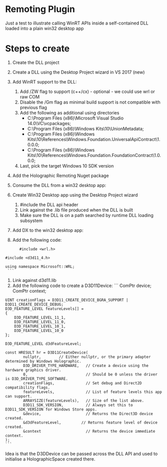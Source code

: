  # Remoting Plugin
Just a test to illustrate calling WinRT APIs inside a self-contained DLL loaded into a plain win32 desktop app

# Steps to create
1. Create the DLL project
  1. Create a DLL using the Desktop Project wizard in VS 2017 (new)
  1. Add WinRT support to the DLL:
	  1. Add /ZW flag to support (c++/cx) - optional - we could use wrl or raw COM
	  1. Disable the /Gm flag as minimal build support is not compatible with previous flag
	  1. Add the following as additional using directories
		  * C:\Program Files (x86)\Microsoft Visual Studio 14.0\VC\vcpackages;
		  * C:\Program Files (x86)\Windows Kits\10\UnionMetadata;
		  * C:\Program Files (x86)\Windows Kits\10\References\Windows.Foundation.UniversalApiContract\1.0.0.0;
		  * C:\Program Files (x86)\Windows Kits\10\References\Windows.Foundation.FoundationContract\1.0.0.0;
	  1. Last, pick the target Windows 10 SDK version
    
1. Add the Holographic Remoting Nuget package
1. Consume the DLL from a win32 desktop app:
  1. Create Win32 Desktop app using the Desktop Project wizard
	  1. #include the DLL api header
	  1. Link against the .lib file produced when the DLL is built
	  1. Make sure the DLL is on a path searched by runtime DLL loading subsystem

1. Add DX to the win32 desktop app:
  1. Add the following code:
     ```
     	#include <wrl.h>
	#include <d3d11_4.h>
	
	using namespace Microsoft::WRL;
     ```
  1. Link against d3d11.lib
  1. Add the following code to create a D3D11Device:
    ```
    	ComPtr<ID3D11Device> device;
	ComPtr<ID3D11DeviceContext> context;
	
	UINT creationFlags = D3D11_CREATE_DEVICE_BGRA_SUPPORT | D3D11_CREATE_DEVICE_DEBUG;
	D3D_FEATURE_LEVEL featureLevels[] =
	{
		D3D_FEATURE_LEVEL_11_1,
		D3D_FEATURE_LEVEL_11_0,
		D3D_FEATURE_LEVEL_10_1,
		D3D_FEATURE_LEVEL_10_0
	};
	
	D3D_FEATURE_LEVEL d3dFeatureLevel;
	
	const HRESULT hr = D3D11CreateDevice(
			nullptr,        // Either nullptr, or the primary adapter determined by Windows Holographic.
			D3D_DRIVER_TYPE_HARDWARE,   // Create a device using the hardware graphics driver.
			0,                          // Should be 0 unless the driver is D3D_DRIVER_TYPE_SOFTWARE.
			creationFlags,              // Set debug and Direct2D compatibility flags.
			featureLevels,              // List of feature levels this app can support.
			ARRAYSIZE(featureLevels),   // Size of the list above.
			D3D11_SDK_VERSION,          // Always set this to D3D11_SDK_VERSION for Windows Store apps.
			&device,                    // Returns the Direct3D device created.
			&d3dFeatureLevel,         // Returns feature level of device created.
			&context                    // Returns the device immediate context.
	);
    ```

Idea is that the D3DDevice can be passed across the DLL API and used to initialise a HolographicSpace created there.


